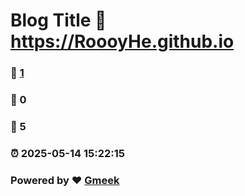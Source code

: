 # Blog Title :link: https://RoooyHe.github.io 
### :page_facing_up: [1](https://RoooyHe.github.io/tag.html) 
### :speech_balloon: 0 
### :hibiscus: 5 
### :alarm_clock: 2025-05-14 15:22:15 
### Powered by :heart: [Gmeek](https://github.com/Meekdai/Gmeek)
